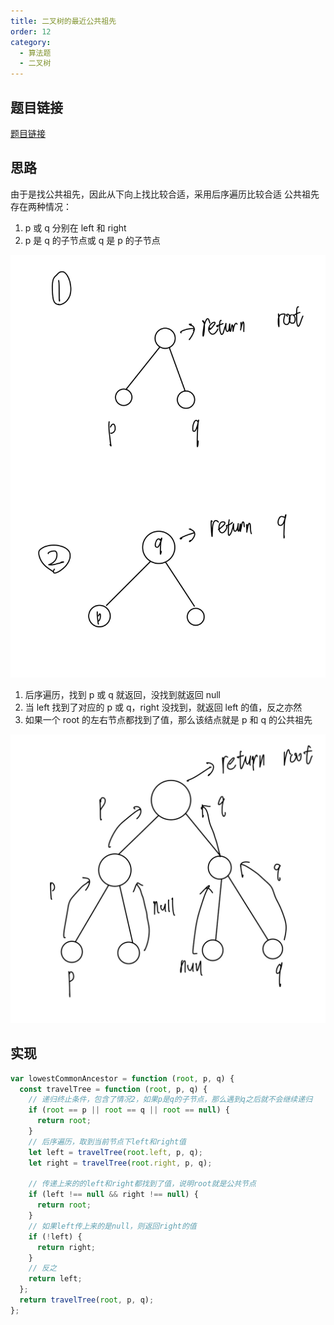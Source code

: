 ```yaml
---
title: 二叉树的最近公共祖先
order: 12
category:
  - 算法题
  - 二叉树
---
```


## 题目链接

[题目链接](https://leetcode.cn/problems/lowest-common-ancestor-of-a-binary-tree/)

## 思路

由于是找公共祖先，因此从下向上找比较合适，采用后序遍历比较合适
公共祖先存在两种情况：

1. p 或 q 分别在 left 和 right
2. p 是 q 的子节点或 q 是 p 的子节点

![公共祖先的2种情况](/assets/images/ggzx2.jpg)

1. 后序遍历，找到 p 或 q 就返回，没找到就返回 null
2. 当 left 找到了对应的 p 或 q，right 没找到，就返回 left 的值，反之亦然
3. 如果一个 root 的左右节点都找到了值，那么该结点就是 p 和 q 的公共祖先

![递归流程](/assets/images/ggzx1.jpg)

## 实现

```js
var lowestCommonAncestor = function (root, p, q) {
  const travelTree = function (root, p, q) {
    // 递归终止条件，包含了情况2，如果p是q的子节点，那么遇到q之后就不会继续递归
    if (root == p || root == q || root == null) {
      return root;
    }
    // 后序遍历，取到当前节点下left和right值
    let left = travelTree(root.left, p, q);
    let right = travelTree(root.right, p, q);

    // 传递上来的的left和right都找到了值，说明root就是公共节点
    if (left !== null && right !== null) {
      return root;
    }
    // 如果left传上来的是null，则返回right的值
    if (!left) {
      return right;
    }
    // 反之
    return left;
  };
  return travelTree(root, p, q);
};
```

